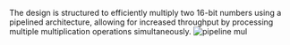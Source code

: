 The design is structured to efficiently multiply two 16-bit numbers using a pipelined architecture, allowing for increased throughput by processing multiple multiplication operations simultaneously.
![pipeline mul](https://github.com/user-attachments/assets/8afaecf9-a576-4f48-90e5-aa2ee67850f5)
